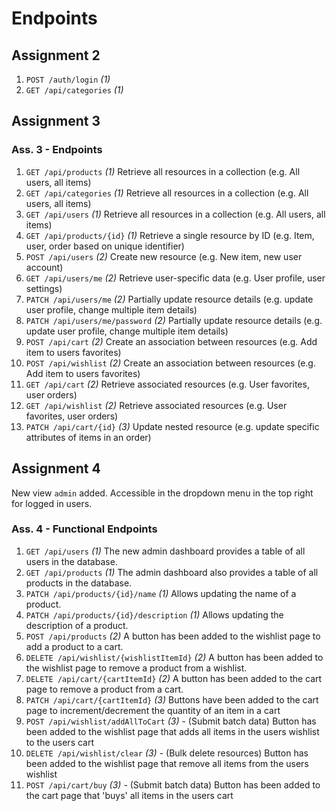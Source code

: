 # Endpoints

## Assignment 2

1. `POST /auth/login` *(1)*
2. `GET /api/categories` *(1)*

## Assignment 3

### Ass. 3 - Endpoints

1. `GET /api/products` *(1)*
    Retrieve all resources in a collection (e.g. All users, all items)
2. `GET /api/categories` *(1)*
    Retrieve all resources in a collection (e.g. All users, all items)
3. `GET /api/users` *(1)*
    Retrieve all resources in a collection (e.g. All users, all items)
4. `GET /api/products/{id}` *(1)*
    Retrieve a single resource by ID (e.g. Item, user, order based on unique identifier)
5. `POST /api/users` *(2)*
    Create new resource (e.g. New item, new user account)
6. `GET /api/users/me` *(2)*
    Retrieve user-specific data (e.g. User profile, user settings)
7. `PATCH /api/users/me` *(2)*
    Partially update resource details (e.g. update user profile, change multiple item details)
8. `PATCH /api/users/me/password` *(2)*
    Partially update resource details (e.g. update user profile, change multiple item details)
9. `POST /api/cart` *(2)*
    Create an association between resources (e.g. Add item to users favorites)
10. `POST /api/wishlist` *(2)*
    Create an association between resources (e.g. Add item to users favorites)
11. `GET /api/cart` *(2)*
    Retrieve associated resources (e.g. User favorites, user orders)
12. `GET /api/wishlist` *(2)*
    Retrieve associated resources (e.g. User favorites, user orders)
13. `PATCH /api/cart/{id}` *(3)*
    Update nested resource (e.g. update specific attributes of items in an order)

## Assignment 4

New view `admin` added. Accessible in the dropdown menu in the top right for logged in users.

### Ass. 4 - Functional Endpoints

1. `GET /api/users` *(1)*
    The new admin dashboard provides a table of all users in the database.
2. `GET /api/products` *(1)*
    The admin dashboard also provides a table of all products in the database.
3. `PATCH /api/products/{id}/name` *(1)*
    Allows updating the name of a product.
4. `PATCH /api/products/{id}/description` *(1)*
    Allows updating the description of a product.
5. `POST /api/products` *(2)*
    A button has been added to the wishlist page to add a product to a cart.
6. `DELETE /api/wishlist/{wishlistItemId}` *(2)*
    A button has been added to the wishlist page to remove a product from a wishlist.
7. `DELETE /api/cart/{cartItemId}` *(2)*
    A button has been added to the cart page to remove a product from a cart.
8. `PATCH /api/cart/{cartItemId}` *(3)*
    Buttons have been added to the cart page to increment/decrement the quantity of an item in a cart
9. `POST /api/wishlist/addAllToCart` *(3)* - (Submit batch data)
    Button has been added to the wishlist page that adds all items in the users wishlist to the users cart
10. `DELETE /api/wishlist/clear` *(3)* - (Bulk delete resources)
    Button has been added to the wishlist page that remove all items from the users wishlist
11. `POST /api/cart/buy` *(3)* - (Submit batch data)
    Button has been added to the cart page that 'buys' all items in the users cart
